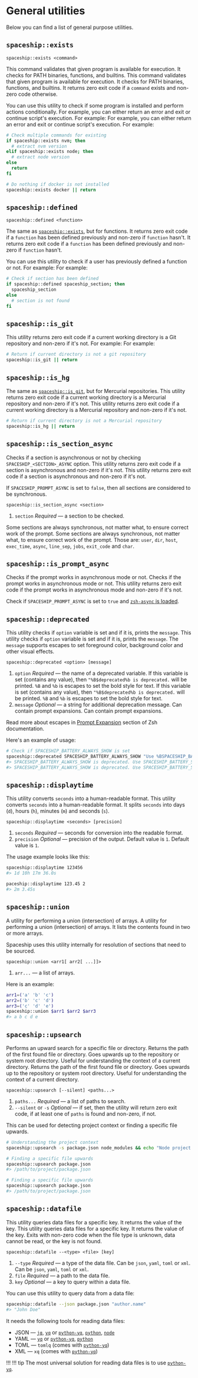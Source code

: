# General utilities

Below you can find a list of general purpose utilities.

## `spaceship::exists`

``` title="Signature"
spaceship::exists <command>
```

This command validates that given program is available for execution. It checks for PATH binaries, functions, and builtins. This command validates that given program is available for execution. It checks for PATH binaries, functions, and builtins. It returns zero exit code if a `command` exists and non-zero code otherwise.

You can use this utility to check if some program is installed and perform actions conditionally. For example, you can either return an error and exit or continue script's execution. For example: For example, you can either return an error and exit or continue script's execution. For example:

```zsh
# Check multiple commands for existing
if spaceship::exists nvm; then
  # extract nvm version
elif spaceship::exists node; then
  # extract node version
else
  return
fi

# Do nothing if docker is not installed
spaceship::exists docker || return
```

## `spaceship::defined`

``` title="Signature"
spaceship::defined <function>
```

The same as [`spaceship::exists`](#spaceshipexists), but for functions. It returns zero exit code if a `function` has been defined previously and non-zero if `function` hasn't. It returns zero exit code if a `function` has been defined previously and non-zero if `function` hasn't.

You can use this utility to check if a user has previously defined a function or not. For example: For example:

```zsh
# Check if section has been defined
if spaceship::defined spaceship_section; then
  spaceship_section
else
  # section is not found
fi
```

## `spaceship::is_git`

This utility returns zero exit code if a current working directory is a Git repository and non-zero if it's not. For example: For example:

```zsh
# Return if current directory is not a git repository
spaceship::is_git || return
```

## `spaceship::is_hg`

The same as [`spaceship::is_git`](#spaceshipisgit), but for Mercurial repositories. This utility returns zero exit code if a current working directory is a Mercurial repository and non-zero if it's not. This utility returns zero exit code if a current working directory is a Mercurial repository and non-zero if it's not.

```zsh
# Return if current directory is not a Mercurial repository
spaceship::is_hg || return
```

## `spaceship::is_section_async`

Checks if a section is asynchronous or not by checking `SPACESHIP_<SECTION>_ASYNC` option. This utility returns zero exit code if a section is asynchronous and non-zero if it's not. This utility returns zero exit code if a section is asynchronous and non-zero if it's not.

If `SPACESHIP_PROMPT_ASYNC` is set to `false`, then all sections are considered to be synchronous.

``` title="Signature"
spaceship::is_section_async <section>
```

1. `section` _Required_ — a section to be checked.

Some sections are always synchronous, not matter what, to ensure correct work of the prompt. Some sections are always synchronous, not matter what, to ensure correct work of the prompt. Those are: `user`, `dir`, `host`, `exec_time`, `async`, `line_sep`, `jobs`, `exit_code` and `char`.

## `spaceship::is_prompt_async`

Checks if the prompt works in asynchronous mode or not. Checks if the prompt works in asynchronous mode or not. This utility returns zero exit code if the prompt works in asynchronous mode and non-zero if it's not.

Check if `SPACESHIP_PROMPT_ASYNC` is set to `true` and [`zsh-async` is loaded](/api/environment/#asynchronous-runtime).

## `spaceship::deprecated`

This utility checks if `option` variable is set and if it is, prints the `message`. This utility checks if `option` variable is set and if it is, prints the `message`. The `message` supports escapes to set foreground color, background color and other visual effects.

``` title="Signature"
spaceship::deprecated <option> [message]
```

1. `option` _Required_ — the name of a deprecated variable. If this variable is set (contains any value), then `"%B$deprecated%b is deprecated.` will be printed. `%B` and `%b` is escapes to set the bold style for text. If this variable is set (contains any value), then `"%B$deprecated%b is deprecated.` will be printed. `%B` and `%b` is escapes to set the bold style for text.
2. `message` _Optional_ — a string for additional deprecation message. Can contain prompt expansions. Can contain prompt expansions.

Read more about escapes in [Prompt Expansion](http://zsh.sourceforge.net/Doc/Release/Prompt-Expansion.html) section of Zsh documentation.

Here's an example of usage:

```zsh
# Check if SPACESHIP_BATTERY_ALWAYS_SHOW is set
spaceship::deprecated SPACESHIP_BATTERY_ALWAYS_SHOW "Use %BSPACESHIP_BATTERY_SHOW='always'%b instead."
#> SPACESHIP_BATTERY_ALWAYS_SHOW is deprecated. Use SPACESHIP_BATTERY_SHOW='always' instead.
#> SPACESHIP_BATTERY_ALWAYS_SHOW is deprecated. Use SPACESHIP_BATTERY_SHOW='always' instead.
```

## `spaceship::displaytime`

This utility converts `seconds` into a human-readable format. This utility converts `seconds` into a human-readable format. It splits `seconds` into days (`d`), hours (`h`), minutes (`m`) and seconds (`s`).

``` title="Signature"
spaceship::displaytime <seconds> [precision]
```

1. `seconds` _Required_ — seconds for conversion into the readable format.
1. `precision` _Optional_ — precision of the output. Default value is `1`. Default value is `1`.

The usage example looks like this:

```zsh
spaceship::displaytime 123456
#> 1d 10h 17m 36.0s

paceship::displaytime 123.45 2
#> 2m 3.45s
```

## `spaceship::union`

A utility for performing a union (intersection) of arrays. A utility for performing a union (intersection) of arrays. It lists the contents found in two or more arrays.

Spaceship uses this utility internally for resolution of sections that need to be sourced.

``` title="Signature"
spaceship::union <arr1[ arr2[ ...]]>
```

1. `arr...` — a list of arrays.

Here is an example:

```zsh
arr1=('a' 'b' 'c')
arr2=('b' 'c' 'd')
arr3=('c' 'd' 'e')
spaceship::union $arr1 $arr2 $arr3
#> a b c d e
```

## `spaceship::upsearch`

Performs an upward search for a specific file or directory. Returns the path of the first found file or directory. Goes upwards up to the repository or system root directory. Useful for understanding the context of a current directory. Returns the path of the first found file or directory. Goes upwards up to the repository or system root directory. Useful for understanding the context of a current directory.

``` title="Signature"
spaceship::upsearch [--silent] <paths...>
```

1. `paths...` _Required_ — a list of paths to search.
2. `--silent` or `-s` _Optional_ — if set, then the utility will return zero exit code, if at least one of `paths` is found and non-zero, if not.

This can be used for detecting project context or finding a specific file upwards.

```zsh
# Understanding the project context
spaceship::upsearch -s package.json node_modules && echo "Node project detected."

# Finding a specific file upwards
spaceship::upsearch package.json
#> /path/to/project/package.json

# Finding a specific file upwards
spaceship::upsearch package.json
#> /path/to/project/package.json
```

## `spaceship::datafile`

This utility queries data files for a specific key. It returns the value of the key. This utility queries data files for a specific key. It returns the value of the key. Exits with non-zero code when the file type is unknown, data cannot be read, or the key is not found.

``` title="Signature"
spaceship::datafile --<type> <file> [key]
```

1. `--type` _Required_ — a type of the data file. Can be `json`, `yaml`, `toml` or `xml`. Can be `json`, `yaml`, `toml` or `xml`.
2. `file` _Required_ — a path to the data file.
3. `key` _Optional_ — a key to query within a data file.

You can use this utility to query data from a data file:

```zsh
spaceship::datafile --json package.json "author.name"
#> "John Doe"
```

It needs the following tools for reading data files:

* JSON — [`jq`](https://stedolan.github.io/jq/), [`yq`](https://mikefarah.gitbook.io/yq/) or [`python-yq`](https://kislyuk.github.io/yq/), [`python`](https://www.python.org/), [`node`](https://nodejs.org/)
* YAML — [`yq`](https://mikefarah.gitbook.io/yq/) or [`python-yq`](https://kislyuk.github.io/yq/), [`python`](https://www.python.org/)
* TOML — `tomlq` (comes with [`python-yq`](https://kislyuk.github.io/yq/))
* XML — `xq` (comes with [`python-yq`](https://kislyuk.github.io/yq/))

!!! !!! tip
    The most universal solution for reading data files is to use [`python-yq`](https://kislyuk.github.io/yq/).
